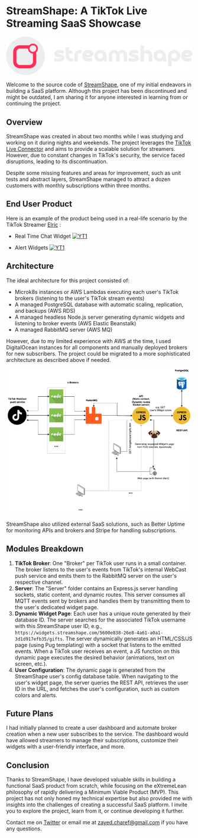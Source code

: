 StreamShape: A TikTok Live Streaming SaaS Showcase
==================================================
![image info](./logo.png)


Welcome to the source code of [StreamShape](https://streamshape.net/), one of my initial endeavors in building a SaaS platform. Although this project has been discontinued and might be outdated, I am sharing it for anyone interested in learning from or continuing the project.

Overview
--------

StreamShape was created in about two months while I was studying and working on it during nights and weekends. The project leverages the [TikTok Live Connector](https://github.com/zerodytrash/TikTok-Live-Connector) and aims to provide a scalable solution for streamers. However, due to constant changes in TikTok's security, the service faced disruptions, leading to its discontinuation.

Despite some missing features and areas for improvement, such as unit tests and abstract layers, StreamShape managed to attract a dozen customers with monthly subscriptions within three months.

End User Product
--------
Here is an example of the product being used in a real-life scenario by the TikTok Streamer [Elric](https://www.tiktok.com/@elric.off) : 

*  Real Time Chat Widget
[![YT1](https://img.youtube.com/vi/70_usy6__E0/0.jpg)](https://www.youtube.com/watch?v=70_usy6__E0)

* Alert Widgets [![YT1](https://img.youtube.com/vi/F-k9EPhZYfA/0.jpg)](https://www.youtube.com/watch?v=F-k9EPhZYfA)


Architecture
------------

The ideal architecture for this project consisted of:

*   Microk8s instances or AWS Lambdas executing each user's TikTok brokers (listening to the user's TikTok stream events)
*   A managed PostgreSQL database with automatic scaling, replication, and backups (AWS RDS)
*   A managed headless Node.js server generating dynamic widgets and listening to broker events (AWS Elastic Beanstalk)
*   A managed RabbitMQ server (AWS MQ)

However, due to my limited experience with AWS at the time, I used DigitalOcean instances for all components and manually deployed brokers for new subscribers. The project could be migrated to a more sophisticated architecture as described above if needed.

![image info](./architecture.png)

StreamShape also utilized external SaaS solutions, such as Better Uptime for monitoring APIs and brokers and Stripe for handling subscriptions.

Modules Breakdown
-----------------

1.  **TikTok Broker**: One "Broker" per TikTok user runs in a small container. The broker listens to the user's events from TikTok's internal WebCast push service and emits them to the RabbitMQ server on the user's respective channel.
2.  **Server**: The "Server" folder contains an Express.js server handling sockets, static content, and dynamic routes. This server consumes all MQTT events sent by brokers and handles them by transmitting them to the user's dedicated widget page.
3.  **Dynamic Widget Page**: Each user has a unique route generated by their database ID. The server searches for the associated TikTok username with this StreamShape user ID, e.g., `https://widgets.streamshape.com/5600e838-26e8-4a61-a0a1-3d1d917efb35/gifts`. The server dynamically generates an HTML/CSS/JS page (using Pug templating) with a socket that listens to the emitted events. When a TikTok user receives an event, a JS function on this dynamic page executes the desired behavior (animations, text on screen, etc.).
4.  **User Configuration**: The dynamic page is generated from the StreamShape user's config database table. When navigating to the user's widget page, the server queries the REST API, retrieves the user ID in the URL, and fetches the user's configuration, such as custom colors and alerts.

Future Plans
------------

I had initially planned to create a user dashboard and automate broker creation when a new user subscribes to the service. The dashboard would have allowed streamers to manage their subscriptions, customize their widgets with a user-friendly interface, and more.

Conclusion
----------

Thanks to StreamShape, I have developed valuable skills in building a functional SaaS product from scratch, while focusing on the eXtremeLean philosophy of rapidly delivering a Minimum Viable Product (MVP). This project has not only honed my technical expertise but also provided me with insights into the challenges of creating a successful SaaS platform. I invite you to explore the project, learn from it, or continue developing it further.

Contact me on [Twitter](https://twitter.com/zayed_charef) or email me at zayed.charef@gmail.com if you have any questions.